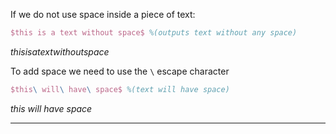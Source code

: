 If we do not use space inside a piece of text:
```latex
$this is a text without space$ %(outputs text without any space)
```
$this is a text without space$

To add space we need to use the `\` escape character
```latex
$this\ will\ have\ space$ %(text will have space)
```
$this\ will\ have\ space$

---